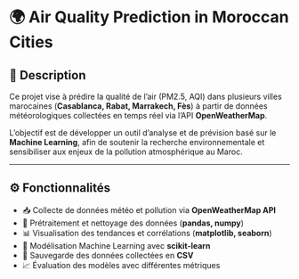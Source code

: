 # 🌍 Air Quality Prediction in Moroccan Cities  

## 📖 Description  
Ce projet vise à prédire la qualité de l’air (PM2.5, AQI) dans plusieurs villes marocaines (**Casablanca, Rabat, Marrakech, Fès**) à partir de données météorologiques collectées en temps réel via l’API **OpenWeatherMap**.  

L’objectif est de développer un outil d’analyse et de prévision basé sur le **Machine Learning**, afin de soutenir la recherche environnementale et sensibiliser aux enjeux de la pollution atmosphérique au Maroc.  

---

## ⚙️ Fonctionnalités  
- 📥 Collecte de données météo et pollution via **OpenWeatherMap API**  
- 🧹 Prétraitement et nettoyage des données (**pandas, numpy**)  
- 📊 Visualisation des tendances et corrélations (**matplotlib, seaborn**)  
- 🤖 Modélisation Machine Learning avec **scikit-learn**  
- 💾 Sauvegarde des données collectées en **CSV**  
- 📈 Évaluation des modèles avec différentes métriques  

